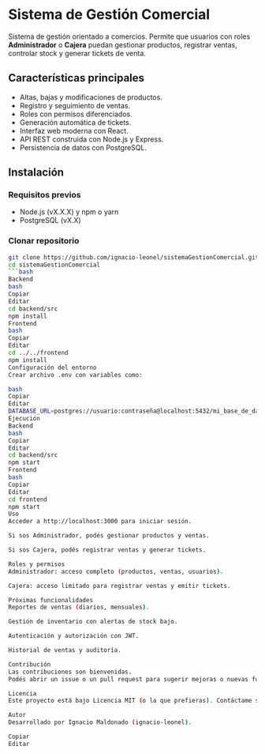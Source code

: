 # Sistema de Gestión Comercial

Sistema de gestión orientado a comercios. Permite que usuarios con roles **Administrador** o **Cajera** puedan gestionar productos, registrar ventas, controlar stock y generar tickets de venta.

## Características principales
- Altas, bajas y modificaciones de productos.
- Registro y seguimiento de ventas.
- Roles con permisos diferenciados.
- Generación automática de tickets.
- Interfaz web moderna con React.
- API REST construida con Node.js y Express.
- Persistencia de datos con PostgreSQL.

## Instalación

### Requisitos previos
- Node.js (vX.X.X) y npm o yarn
- PostgreSQL (vX.X)

### Clonar repositorio
```bash
git clone https://github.com/ignacio-leonel/sistemaGestionComercial.git
cd sistemaGestionComercial
```bash
Backend
bash
Copiar
Editar
cd backend/src
npm install
Frontend
bash
Copiar
Editar
cd ../../frontend
npm install
Configuración del entorno
Crear archivo .env con variables como:

bash
Copiar
Editar
DATABASE_URL=postgres://usuario:contraseña@localhost:5432/mi_base_de_datos
Ejecución
Backend
bash
Copiar
Editar
cd backend/src
npm start
Frontend
bash
Copiar
Editar
cd frontend
npm start
Uso
Acceder a http://localhost:3000 para iniciar sesión.

Si sos Administrador, podés gestionar productos y ventas.

Si sos Cajera, podés registrar ventas y generar tickets.

Roles y permisos
Administrador: acceso completo (productos, ventas, usuarios).

Cajera: acceso limitado para registrar ventas y emitir tickets.

Próximas funcionalidades
Reportes de ventas (diarios, mensuales).

Gestión de inventario con alertas de stock bajo.

Autenticación y autorización con JWT.

Historial de ventas y auditoría.

Contribución
Las contribuciones son bienvenidas.
Podés abrir un issue o un pull request para sugerir mejoras o nuevas funcionalidades.

Licencia
Este proyecto está bajo Licencia MIT (o la que prefieras). Contáctame si querés detalles.

Autor
Desarrollado por Ignacio Maldonado (ignacio-leonel).

Copiar
Editar
